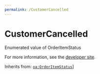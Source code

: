 ```yaml
---
permalink: /CustomerCancelled
---
```


# CustomerCancelled
Enumerated value of OrderItemStatus

For more information, see the [developer site](https://developer.openactive.io/data-model/types/customercancelled).

Inherits from: [`oa:OrderItemStatus`](https://openactive.io/OrderItemStatus)]
